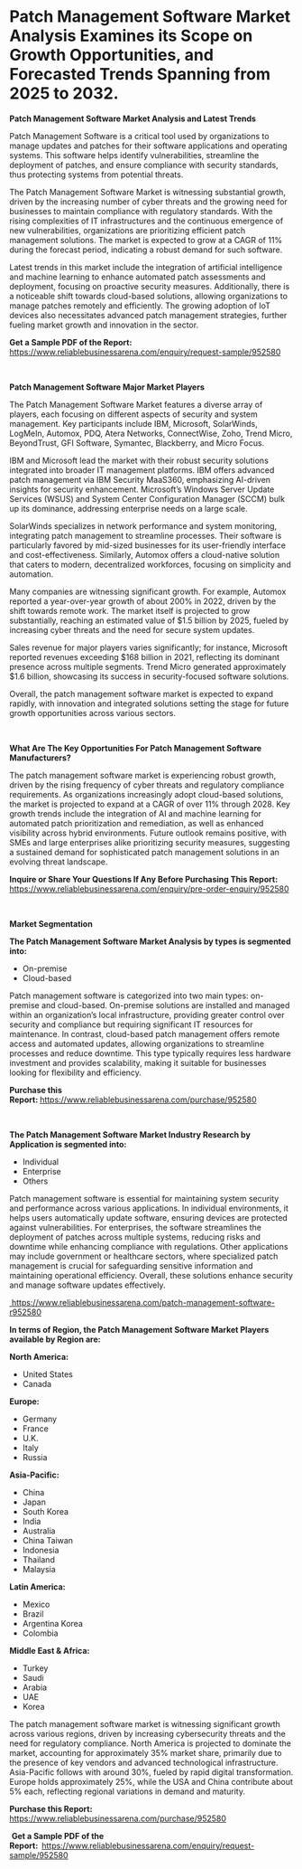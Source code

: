 <p><h1>Patch Management Software Market Analysis Examines its Scope on Growth Opportunities, and Forecasted Trends Spanning from 2025 to 2032.</h1></p><p><strong>Patch Management Software Market Analysis and Latest Trends</strong></p>
<p><p>Patch Management Software is a critical tool used by organizations to manage updates and patches for their software applications and operating systems. This software helps identify vulnerabilities, streamline the deployment of patches, and ensure compliance with security standards, thus protecting systems from potential threats.</p><p>The Patch Management Software Market is witnessing substantial growth, driven by the increasing number of cyber threats and the growing need for businesses to maintain compliance with regulatory standards. With the rising complexities of IT infrastructures and the continuous emergence of new vulnerabilities, organizations are prioritizing efficient patch management solutions. The market is expected to grow at a CAGR of 11% during the forecast period, indicating a robust demand for such software.</p><p>Latest trends in this market include the integration of artificial intelligence and machine learning to enhance automated patch assessments and deployment, focusing on proactive security measures. Additionally, there is a noticeable shift towards cloud-based solutions, allowing organizations to manage patches remotely and efficiently. The growing adoption of IoT devices also necessitates advanced patch management strategies, further fueling market growth and innovation in the sector.</p></p>
<p><strong>Get a Sample PDF of the Report:&nbsp;</strong> <a href="https://www.reliablebusinessarena.com/enquiry/request-sample/952580?utm_campaign=3313&utm_medium=2&utm_source=Github&utm_content=ia&utm_term=17042025&utm_id=patch-management-software">https://www.reliablebusinessarena.com/enquiry/request-sample/952580</a></p>
<p>&nbsp;</p>
<p><strong>Patch Management Software Major Market Players</strong></p>
<p><p>The Patch Management Software Market features a diverse array of players, each focusing on different aspects of security and system management. Key participants include IBM, Microsoft, SolarWinds, LogMeIn, Automox, PDQ, Atera Networks, ConnectWise, Zoho, Trend Micro, BeyondTrust, GFI Software, Symantec, Blackberry, and Micro Focus.</p><p>IBM and Microsoft lead the market with their robust security solutions integrated into broader IT management platforms. IBM offers advanced patch management via IBM Security MaaS360, emphasizing AI-driven insights for security enhancement. Microsoft’s Windows Server Update Services (WSUS) and System Center Configuration Manager (SCCM) bulk up its dominance, addressing enterprise needs on a large scale.</p><p>SolarWinds specializes in network performance and system monitoring, integrating patch management to streamline processes. Their software is particularly favored by mid-sized businesses for its user-friendly interface and cost-effectiveness. Similarly, Automox offers a cloud-native solution that caters to modern, decentralized workforces, focusing on simplicity and automation.</p><p>Many companies are witnessing significant growth. For example, Automox reported a year-over-year growth of about 200% in 2022, driven by the shift towards remote work. The market itself is projected to grow substantially, reaching an estimated value of $1.5 billion by 2025, fueled by increasing cyber threats and the need for secure system updates.</p><p>Sales revenue for major players varies significantly; for instance, Microsoft reported revenues exceeding $168 billion in 2021, reflecting its dominant presence across multiple segments. Trend Micro generated approximately $1.6 billion, showcasing its success in security-focused software solutions. </p><p>Overall, the patch management software market is expected to expand rapidly, with innovation and integrated solutions setting the stage for future growth opportunities across various sectors.</p></p>
<p>&nbsp;</p>
<p><strong>What Are The Key Opportunities For Patch Management Software Manufacturers?</strong></p>
<p><p>The patch management software market is experiencing robust growth, driven by the rising frequency of cyber threats and regulatory compliance requirements. As organizations increasingly adopt cloud-based solutions, the market is projected to expand at a CAGR of over 11% through 2028. Key growth trends include the integration of AI and machine learning for automated patch prioritization and remediation, as well as enhanced visibility across hybrid environments. Future outlook remains positive, with SMEs and large enterprises alike prioritizing security measures, suggesting a sustained demand for sophisticated patch management solutions in an evolving threat landscape.</p></p>
<p><strong>Inquire or Share Your Questions If Any Before Purchasing This Report:</strong> <a href="https://www.reliablebusinessarena.com/enquiry/pre-order-enquiry/952580?utm_campaign=3313&utm_medium=2&utm_source=Github&utm_content=ia&utm_term=17042025&utm_id=patch-management-software">https://www.reliablebusinessarena.com/enquiry/pre-order-enquiry/952580</a></p>
<p>&nbsp;</p>
<p><strong>Market Segmentation</strong></p>
<p><strong>The Patch Management Software Market Analysis by types is segmented into:</strong></p>
<p><ul><li>On-premise</li><li>Cloud-based</li></ul></p>
<p><p>Patch management software is categorized into two main types: on-premise and cloud-based. On-premise solutions are installed and managed within an organization’s local infrastructure, providing greater control over security and compliance but requiring significant IT resources for maintenance. In contrast, cloud-based patch management offers remote access and automated updates, allowing organizations to streamline processes and reduce downtime. This type typically requires less hardware investment and provides scalability, making it suitable for businesses looking for flexibility and efficiency.</p></p>
<p><strong>Purchase this Report:&nbsp;</strong><a href="https://www.reliablebusinessarena.com/purchase/952580?utm_campaign=3313&utm_medium=2&utm_source=Github&utm_content=ia&utm_term=17042025&utm_id=patch-management-software">https://www.reliablebusinessarena.com/purchase/952580</a></p>
<p>&nbsp;</p>
<p><strong>The Patch Management Software Market Industry Research by Application is segmented into:</strong></p>
<p><ul><li>Individual</li><li>Enterprise</li><li>Others</li></ul></p>
<p><p>Patch management software is essential for maintaining system security and performance across various applications. In individual environments, it helps users automatically update software, ensuring devices are protected against vulnerabilities. For enterprises, the software streamlines the deployment of patches across multiple systems, reducing risks and downtime while enhancing compliance with regulations. Other applications may include government or healthcare sectors, where specialized patch management is crucial for safeguarding sensitive information and maintaining operational efficiency. Overall, these solutions enhance security and manage software updates effectively.</p></p>
<p><a href="https://www.reliablebusinessarena.com/patch-management-software-r952580?utm_campaign=3313&utm_medium=2&utm_source=Github&utm_content=ia&utm_term=17042025&utm_id=patch-management-software">&nbsp;https://www.reliablebusinessarena.com/patch-management-software-r952580</a></p>
<p><strong>In terms of Region, the Patch Management Software Market Players available by Region are:</strong></p>
<p>
    <p> <strong> North America: </strong>
        <ul>
            <li>United States</li>
            <li>Canada</li>
        </ul>
        </p> 
    <p> <strong> Europe: </strong>
        <ul>
            <li>Germany</li>
            <li>France</li>
            <li>U.K.</li>
            <li>Italy</li>
            <li>Russia</li>
        </ul>
        </p> 
    <p> <strong> Asia-Pacific: </strong>
        <ul>
            <li>China</li>
            <li>Japan</li>
            <li>South Korea</li>
            <li>India</li>
            <li>Australia</li>
            <li>China Taiwan</li>
            <li>Indonesia</li>
            <li>Thailand</li>
            <li>Malaysia</li>
        </ul>
        </p> 
    <p> <strong> Latin America: </strong>
        <ul>
            <li>Mexico</li>
            <li>Brazil</li>
            <li>Argentina Korea</li>
            <li>Colombia</li>
        </ul>
        </p> 
    <p> <strong> Middle East & Africa: </strong>
        <ul>
            <li>Turkey</li>
            <li>Saudi</li>
            <li>Arabia</li>
            <li>UAE</li>
            <li>Korea</li>
        </ul>
    </p>
    </p>
<p><p>The patch management software market is witnessing significant growth across various regions, driven by increasing cybersecurity threats and the need for regulatory compliance. North America is projected to dominate the market, accounting for approximately 35% market share, primarily due to the presence of key vendors and advanced technological infrastructure. Asia-Pacific follows with around 30%, fueled by rapid digital transformation. Europe holds approximately 25%, while the USA and China contribute about 5% each, reflecting regional variations in demand and maturity.</p></p>
<p><strong>Purchase this Report: </strong><a href="https://www.reliablebusinessarena.com/purchase/952580?utm_campaign=3313&utm_medium=2&utm_source=Github&utm_content=ia&utm_term=17042025&utm_id=patch-management-software">https://www.reliablebusinessarena.com/purchase/952580</a></p>
<p>&nbsp;<strong>Get a Sample PDF of the Report:&nbsp;&nbsp;</strong><a href="https://www.reliablebusinessarena.com/enquiry/request-sample/952580?utm_campaign=3313&utm_medium=2&utm_source=Github&utm_content=ia&utm_term=17042025&utm_id=patch-management-software">https://www.reliablebusinessarena.com/enquiry/request-sample/952580</a></p>
<p><strong></strong></p>
<p><p></p><p></p><p></p></p>